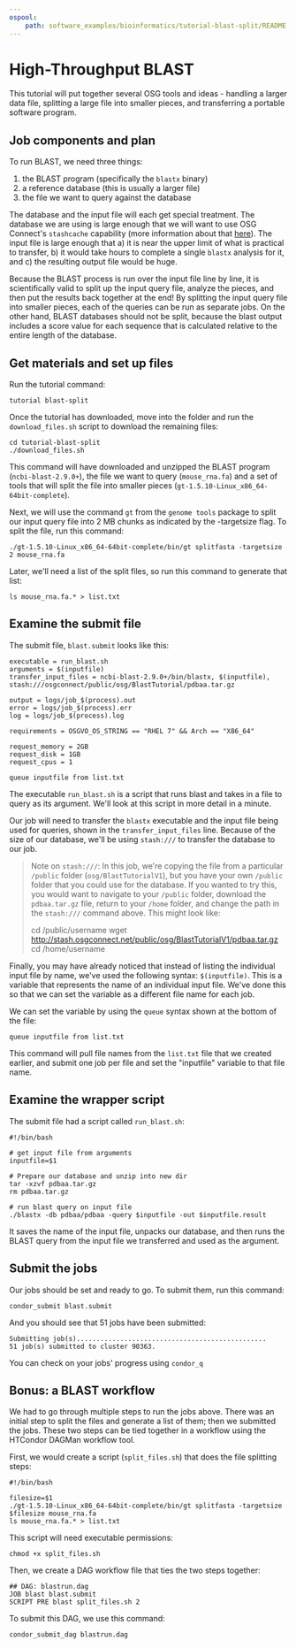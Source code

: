 ```yaml
---
ospool:
    path: software_examples/bioinformatics/tutorial-blast-split/README.md
---
```


# High-Throughput BLAST

This tutorial will put together several OSG tools and ideas - handling a larger 
data file, splitting a large file into smaller pieces, and transferring a portable 
software program. 

## Job components and plan

To run BLAST, we need three things: 

1. the BLAST program (specifically the `blastx` binary)
2. a reference database (this is usually a larger file)
3. the file we want to query against the database

The database and the input file will each get special treatment. The database we are using 
is large enough that we will want to use OSG Connect's `stashcache` capability (more information 
about that [here][stashcache]). The input 
file is large enough that a) it is near the upper limit of what is practical to transfer, 
b) it would take hours to complete a single `blastx`
analysis for it, and c) the resulting output file would be huge. 

Because the BLAST process is 
run over the input file line by line, it is scientifically valid to split up the input query file, analyze the pieces, and then put the results back together at the end! By splitting the input query file into smaller pieces, each of the queries can be run as separate jobs. On the other hand, BLAST databases should not be split, because the blast output includes a score value for each sequence that is calculated relative to the entire length of the database.

## Get materials and set up files

Run the tutorial command:

	tutorial blast-split

Once the tutorial has downloaded, move into the folder and run the `download_files.sh` script to download the remaining files: 

	cd tutorial-blast-split
	./download_files.sh

This command will have downloaded and unzipped the BLAST program (`ncbi-blast-2.9.0+`), the file we want to query 
(`mouse_rna.fa`) and a set of tools that will split the file into smaller pieces
(`gt-1.5.10-Linux_x86_64-64bit-complete`).

Next, we will use the command `gt` from the `genome tools` package to split our input query file into 2 MB chunks as indicated by the -targetsize flag. To split the file, run this command: 

	./gt-1.5.10-Linux_x86_64-64bit-complete/bin/gt splitfasta -targetsize 2 mouse_rna.fa

Later, we'll need a list of the split files, so run this command to generate that list: 

	ls mouse_rna.fa.* > list.txt

## Examine the submit file

The submit file, `blast.submit` looks like this: 

	executable = run_blast.sh
	arguments = $(inputfile)
	transfer_input_files = ncbi-blast-2.9.0+/bin/blastx, $(inputfile), stash:///osgconnect/public/osg/BlastTutorial/pdbaa.tar.gz

	output = logs/job_$(process).out
	error = logs/job_$(process).err
	log = logs/job_$(process).log

	requirements = OSGVO_OS_STRING == "RHEL 7" && Arch == "X86_64"

	request_memory = 2GB
	request_disk = 1GB
	request_cpus = 1

	queue inputfile from list.txt

The executable `run_blast.sh` is a script that runs blast and takes in a file to 
query as its argument. We'll look at this script in more detail in a minute. 

Our job will need to transfer the `blastx` executable and the input file being used for 
queries, shown in the `transfer_input_files` line. Because of the size of our database, 
we'll be using `stash:///` to transfer the database to our job.

> Note on `stash:///`: In this job, we're copying the file from a particular 
> `/public` folder (`osg/BlastTutorialV1`), but you have your own `/public` folder that you 
> could use for the database. If you wanted to try this, you would want to navigate to your `/public` folder, download the 
> `pdbaa.tar.gz` file, return to your `/home` folder, and change the path in the `stash:///`
> command above. This might look like: 
> 
>    cd /public/username
>    wget http://stash.osgconnect.net/public/osg/BlastTutorialV1/pdbaa.tar.gz
>    cd /home/username

Finally, you may have already noticed that instead of listing the individual input file 
by name, we've used the following syntax: `$(inputfile)`. This is a variable that represents 
the name of an individual input file. We've done this so that we can set the variable as 
a different file name for each job. 

We can set the variable by using the `queue` syntax shown at the bottom of the file: 

	queue inputfile from list.txt

This command will pull file names from the `list.txt` file that we created earlier, and 
submit one job per file and set the "inputfile" variable to that file name. 

## Examine the wrapper script

The submit file had a script called `run_blast.sh`: 

	#!/bin/bash

	# get input file from arguments
	inputfile=$1
	
	# Prepare our database and unzip into new dir
	tar -xzvf pdbaa.tar.gz
	rm pdbaa.tar.gz

	# run blast query on input file
	./blastx -db pdbaa/pdbaa -query $inputfile -out $inputfile.result

It saves the name of the input file, unpacks our database, and then 
runs the BLAST query from the input file we transferred and used as the argument. 

## Submit the jobs

Our jobs should be set and ready to go. To submit them, run this command:

	condor_submit blast.submit

And you should see that 51 jobs have been submitted: 

	Submitting job(s)................................................
	51 job(s) submitted to cluster 90363.

You can check on your jobs' progress using `condor_q`

## Bonus: a BLAST workflow

We had to go through multiple steps to run the jobs above. There was an initial 
step to split the files and generate a list of them; then we submitted the jobs. These 
two steps can be tied together in a workflow using the HTCondor DAGMan workflow tool. 

First, we would create a script (`split_files.sh`) that does the file splitting steps: 

	#!/bin/bash
	
	filesize=$1
	./gt-1.5.10-Linux_x86_64-64bit-complete/bin/gt splitfasta -targetsize $filesize mouse_rna.fa
	ls mouse_rna.fa.* > list.txt

This script will need executable permissions:

	chmod +x split_files.sh

Then, we create a DAG workflow file that ties the two steps together: 

	## DAG: blastrun.dag
	JOB blast blast.submit
	SCRIPT PRE blast split_files.sh 2

To submit this DAG, we use this command: 

	condor_submit_dag blastrun.dag


[stashcache]: https://support.opensciencegrid.org/support/solutions/articles/12000002775-transferring-data-with-stashcache
